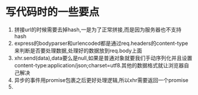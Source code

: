 # 写代码时的一些要点
1. 拼接url的时候需要去掉hash,一是为了正常拼接,而是因为服务器也不支持hash
2. express的bodyparser和urlencoded都是通过req.headers的content-type来判断是否要处理数据,处理好的数据放到req.body上面
3. xhr.send(data),data要么是null,如果是普通对象就要我们手动序列化并且设置content-type:application/json;charset=utf8.其他的数据格式就让浏览器自己解决
4. 异步的事件用promise包裹之后更好处理逻辑,所以xhr需要返回一个promise
5. 
